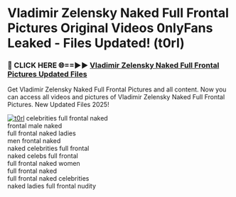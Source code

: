 # Vladimir Zelensky Naked Full Frontal Pictures Original Videos 0nlyFans Leaked - Files Updated! (t0rl)

<h3>🔴 CLICK HERE 🌐==►► <a href="https://tinyurl.com/up5wt9bj" rel="nofollow">Vladimir Zelensky Naked Full Frontal Pictures Updated Files</a></h3>

Get Vladimir Zelensky Naked Full Frontal Pictures and all content. Now you can access all videos and pictures of Vladimir Zelensky Naked Full Frontal Pictures. New Updated Files 2025!

[![t0rl](https://i.imgur.com/ABiUzMV.gif)](https://tinyurl.com/up5wt9bj)
celebrities full frontal naked<br>
frontal male naked<br>
full frontal naked ladies<br>
men frontal naked<br>
naked celebrities full frontal<br>
naked celebs full frontal<br>
full frontal naked women<br>
full frontal naked<br>
full frontal naked celebrities<br>
naked ladies full frontal nudity